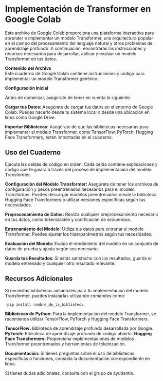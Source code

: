 # Implementación de Transformer en Google Colab

Este archivo de Google Colab proporciona una plataforma interactiva para aprender e implementar un modelo Transformer, una arquitectura popular en el campo del procesamiento del lenguaje natural y otros problemas de aprendizaje profundo. A continuación, encontrarás las instrucciones y recursos necesarios para desarrollar, aplicar y evaluar un modelo Transformer en tus datos.

**Contenido del Archivo**  
Este cuaderno de Google Colab contiene instrucciones y código para implementar un modelo Transformer genérico.

**Configuración Inicial**

Antes de comenzar, asegúrate de tener en cuenta lo siguiente:

**Cargar tus Datos:** Asegúrate de cargar tus datos en el entorno de Google Colab. Puedes hacerlo desde tu sistema local o desde una ubicación en línea como Google Drive.

**Importar Bibliotecas:** Asegúrate de que las bibliotecas necesarias para implementar el modelo Transformer, como TensorFlow, PyTorch, Hugging Face Transformers, estén importadas en el cuaderno.

## Uso del Cuaderno

Ejecuta las celdas de código en orden. Cada celda contiene explicaciones y código que te guiará a través del proceso de implementación del modelo Transformer.

**Configuración del Modelo Transformer:** Asegúrate de tener los archivos de configuración y pesos preentrenados necesarios para el modelo Transformer. Puedes descargar modelos preentrenados desde la biblioteca Hugging Face Transformers o utilizar versiones específicas según tus necesidades.

**Preprocesamiento de Datos:** Realiza cualquier preprocesamiento necesario en tus datos, como tokenización y codificación de secuencias.

**Entrenamiento del Modelo:** Utiliza tus datos para entrenar el modelo Transformer. Puedes ajustar los hiperparámetros según tus necesidades.

**Evaluación del Modelo:** Evalúa el rendimiento del modelo en un conjunto de datos de prueba y ajusta según sea necesario.

**Guarda tus Resultados:** Si estás satisfecho con los resultados, guarda el modelo entrenado y cualquier otro resultado relevante.

## Recursos Adicionales

Si necesitas bibliotecas adicionales para tu implementación del modelo Transformer, puedes instalarlas utilizando comandos como:

```python
!pip install nombre_de_la_biblioteca
```

**Bibliotecas de Python:** Para la implementación del modelo Transformer, se recomienda utilizar TensorFlow, PyTorch y Hugging Face Transformers.

**TensorFlow:** Biblioteca de aprendizaje profundo desarrollada por Google.
**PyTorch:** Biblioteca de aprendizaje profundo de código abierto.
**Hugging Face Transformers:** Proporciona implementaciones de modelos Transformer preentrenados y herramientas de tokenización.

**Documentación:** Si tienes preguntas sobre el uso de bibliotecas específicas o funciones, consulta la documentación correspondiente en línea.

Si tienes dudas adicionales, consulta con el grupo de ayudantía.
